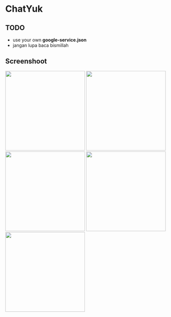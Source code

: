 # ChatYuk

## TODO

* use your own **google-service.json**
* jangan lupa baca bismillah

## Screenshoot

<img src="https://github.com/alfianyusufabdullah/ChatYuk/raw/master/app/screenshoot/ss1.png" width="250"> <img src="https://github.com/alfianyusufabdullah/ChatYuk/raw/master/app/screenshoot/ss2.png" width="250"> <img src="https://github.com/alfianyusufabdullah/ChatYuk/raw/master/app/screenshoot/ss3.png" width="250"> <img src="https://github.com/alfianyusufabdullah/ChatYuk/raw/master/app/screenshoot/ss4.png" width="250"> <img src="https://github.com/alfianyusufabdullah/ChatYuk/raw/master/app/screenshoot/ss5.png" width="250">
